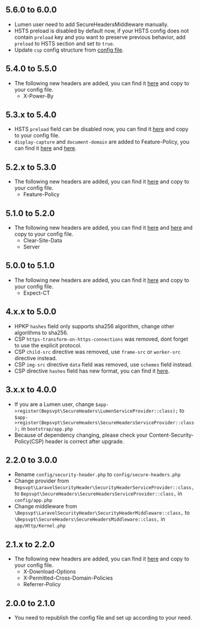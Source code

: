 ## 5.6.0 to 6.0.0

- Lumen user need to add SecureHeadersMiddleware manually.
- HSTS preload is disabled by default now, if your HSTS config does not contain `preload` key and you want to preserve previous behavior, add `preload` to HSTS section and set to `true`.
- Update `csp` config structure from [config file](https://github.com/bepsvpt/secure-headers/blob/6.0.0/config/secure-headers.php).

## 5.4.0 to 5.5.0

- The following new headers are added, you can find it [here](https://github.com/BePsvPT/secure-headers/blob/5.5.0/config/secure-headers.php#L55-L61) and copy to your config file.
  - X-Power-By

## 5.3.x to 5.4.0

- HSTS `preload` field can be disabled now, you can find it [here](https://github.com/BePsvPT/secure-headers/blob/5.4.0/config/secure-headers.php#L111) and copy to your config file.
- `display-capture` and `document-domain` are added to Feature-Policy, you can find it [here](https://github.com/BePsvPT/secure-headers/blob/5.4.0/config/secure-headers.php#L226-L238) and [here](https://github.com/BePsvPT/secure-headers/blob/5.4.0/config/secure-headers.php#L240-L252).

## 5.2.x to 5.3.0

- The following new headers are added, you can find it [here](https://github.com/BePsvPT/secure-headers/blob/5.3.0/config/secure-headers.php#L150-L335) and copy to your config file.
  - Feature-Policy

## 5.1.0 to 5.2.0

- The following new headers are added, you can find it [here](https://github.com/BePsvPT/secure-headers/blob/5.2.0/config/secure-headers.php#L5-L13) and [here](https://github.com/BePsvPT/secure-headers/blob/5.2.0/config/secure-headers.php#L76-L94) and copy to your config file.
  - Clear-Site-Data
  - Server

## 5.0.0 to 5.1.0

- The following new headers are added, you can find it [here](https://github.com/BePsvPT/secure-headers/blob/5.1.0/config/secure-headers.php#L82-L96) and copy to your config file.
  - Expect-CT

## 4.x.x to 5.0.0

- HPKP `hashes` field only supports sha256 algorithm, change other algorithms to sha256.
- CSP `https-transform-on-https-connections` was removed, dont forget to use the explicit protocol.
- CSP `child-src` directive was removed, use `frame-src` or `worker-src` directive instead.
- CSP `img-src` directive `data` field was removed, use `schemes` field instead.
- CSP directive `hashes` field has new format, you can find it [here](https://github.com/BePsvPT/secure-headers/blob/5.0.0/config/secure-headers.php#L137-L141).

## 3.x.x to 4.0.0

- If you are a Lumen user, change `$app->register(Bepsvpt\SecureHeaders\LumenServiceProvider::class);` to `$app->register(Bepsvpt\SecureHeaders\SecureHeadersServiceProvider::class);` in `bootstrap/app.php`
- Because of dependency changing, please check your Content-Security-Policy(CSP) header is correct after upgrade.

## 2.2.0 to 3.0.0

- Rename `config/security-header.php` to `config/secure-headers.php`
- Change provider from `Bepsvpt\LaravelSecurityHeader\SecurityHeaderServiceProvider::class,` to `Bepsvpt\SecureHeaders\SecureHeadersServiceProvider::class,` in `config/app.php`
- Change middleware from `\Bepsvpt\LaravelSecurityHeader\SecurityHeaderMiddleware::class,` to `\Bepsvpt\SecureHeaders\SecureHeadersMiddleware::class,` in `app/Http/Kernel.php`

## 2.1.x to 2.2.0

- The following new headers are added, you can find it [here](https://github.com/BePsvPT/secure-headers/blob/2.2.0/config/security-header.php) and copy to your config file.
  - X-Download-Options
  - X-Permitted-Cross-Domain-Policies
  - Referrer-Policy

## 2.0.0 to 2.1.0

- You need to republish the config file and set up according to your need.

